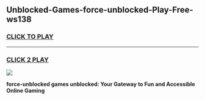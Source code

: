 
## Unblocked-Games-force-unblocked-Play-Free-ws138
<h3>
<a href="https://premium76.site?title=force-unblocked&ref=12A">CLICK TO PLAY</a></h3>
<hr>

<h3>
<a href="https://premium76.site?title=force-unblocked&ref=12A">CLICK 2 PLAY</a>
  
</h3>

<a href="https://premium76.site?title=force-unblocked&ref=12A"><img src="https://clearcache.store/games.png"></a>


**force-unblocked games unblocked: Your Gateway to Fun and Accessible Online Gaming**

